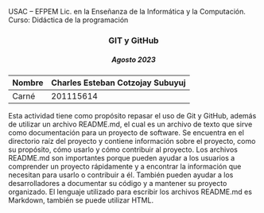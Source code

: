 USAC – EFPEM
Lic. en la Enseñanza de la Informática y la Computación.
Curso: Didáctica de la programación

<center>
<h3>GIT y GitHub</h3GIT>
<h5></h5Agosto>Agosto 2023
</center>

|   Nombre| Charles Esteban Cotzojay Subuyuj  |
| ------------ | ------------ |
| Carné  |  201115614 |


Esta actividad tiene como propósito repasar el uso de Git y GitHub, además de utilizar
un archivo README.md, el cual es un archivo de texto que sirve como documentación
para un proyecto de software. Se encuentra en el directorio raíz del proyecto y contiene
información sobre el proyecto, como su propósito, cómo usarlo y cómo contribuir al
proyecto.
Los archivos README.md son importantes porque pueden ayudar a los usuarios a
comprender un proyecto rápidamente y a encontrar la información que necesitan para
usarlo o contribuir a él. También pueden ayudar a los desarrolladores a documentar su
código y a mantener su proyecto organizado.
El lenguaje utilizado para escribir los archivos README.md es Markdown, también se
puede utilizar HTML.
